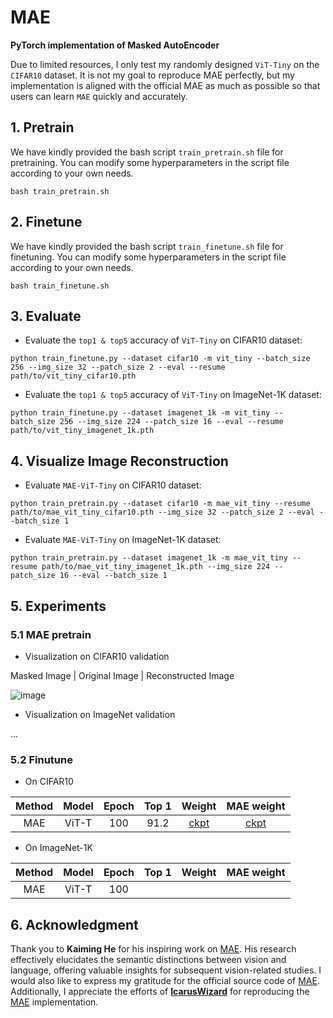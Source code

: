 # MAE
**PyTorch implementation of Masked AutoEncoder**

Due to limited resources, I only test my randomly designed `ViT-Tiny` on the `CIFAR10` dataset. It is not my goal to reproduce MAE perfectly, but my implementation is aligned with the official MAE as much as possible so that users can learn `MAE` quickly and accurately.

## 1. Pretrain
We have kindly provided the bash script `train_pretrain.sh` file for pretraining. You can modify some hyperparameters in the script file according to your own needs.

```Shell
bash train_pretrain.sh
```

## 2. Finetune
We have kindly provided the bash script `train_finetune.sh` file for finetuning. You can modify some hyperparameters in the script file according to your own needs.

```Shell
bash train_finetune.sh
```

## 3. Evaluate 
- Evaluate the `top1 & top5` accuracy of `ViT-Tiny` on CIFAR10 dataset:
```Shell
python train_finetune.py --dataset cifar10 -m vit_tiny --batch_size 256 --img_size 32 --patch_size 2 --eval --resume path/to/vit_tiny_cifar10.pth
```

- Evaluate the `top1 & top5` accuracy of `ViT-Tiny` on ImageNet-1K dataset:
```Shell
python train_finetune.py --dataset imagenet_1k -m vit_tiny --batch_size 256 --img_size 224 --patch_size 16 --eval --resume path/to/vit_tiny_imagenet_1k.pth
```


## 4. Visualize Image Reconstruction
- Evaluate `MAE-ViT-Tiny` on CIFAR10 dataset:
```Shell
python train_pretrain.py --dataset cifar10 -m mae_vit_tiny --resume path/to/mae_vit_tiny_cifar10.pth --img_size 32 --patch_size 2 --eval --batch_size 1
```

- Evaluate `MAE-ViT-Tiny` on ImageNet-1K dataset:
```Shell
python train_pretrain.py --dataset imagenet_1k -m mae_vit_tiny --resume path/to/mae_vit_tiny_imagenet_1k.pth --img_size 224 --patch_size 16 --eval --batch_size 1
```


## 5. Experiments
### 5.1 MAE pretrain
- Visualization on CIFAR10 validation

Masked Image | Original Image | Reconstructed Image

![image](./img_files/visualize_cifar10_mae_vit_nano.png)

- Visualization on ImageNet validation

...


### 5.2 Finutune
- On CIFAR10

| Method |  Model  | Epoch | Top 1    | Weight |  MAE weight  |
|  :---: |  :---:  | :---: | :---:    | :---:  |    :---:     |
|  MAE   |  ViT-T  | 100   |   91.2   | [ckpt](https://github.com/yjh0410/MAE/releases/download/checkpoints/ViT-T_Cifar10.pth) | [ckpt](https://github.com/yjh0410/MAE/releases/download/checkpoints/MAE_ViT-T_Cifar10.pth) |


- On ImageNet-1K

| Method |  Model  | Epoch | Top 1     | Weight |  MAE weight  |
|  :---: |  :---:  | :---: | :---:     | :---:  |    :---:     |
|  MAE   |  ViT-T  | 100   |   |  |  |


## 6. Acknowledgment
Thank you to **Kaiming He** for his inspiring work on [MAE](http://openaccess.thecvf.com/content/CVPR2022/papers/He_Masked_Autoencoders_Are_Scalable_Vision_Learners_CVPR_2022_paper.pdf). His research effectively elucidates the semantic distinctions between vision and language, offering valuable insights for subsequent vision-related studies. I would also like to express my gratitude for the official source code of [MAE](https://github.com/facebookresearch/mae). Additionally, I appreciate the efforts of [**IcarusWizard**](https://github.com/IcarusWizard) for reproducing the [MAE](https://github.com/IcarusWizard/MAE) implementation.
